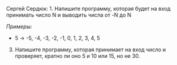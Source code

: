 Сергей Сердюк: 1. Напишите программу, которая будет на вход принимать число N и выводить числа от -N до N

*Примеры:*

- 5 -> -5, -4, -3, -2, -1, 0, 1, 2, 3, 4, 5

3. Напишите программу, которая принимает на вход число и проверяет, кратно ли оно 5 и 10 или 15, но не 30.